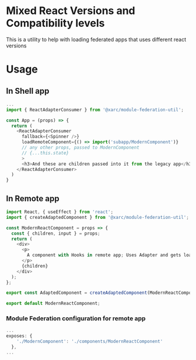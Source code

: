 # Mixed React Versions and Compatibility levels
This is a utility to help with loading federated apps that uses different react versions

# Usage

## In Shell app
```javascript
...
import { ReactAdapterConsumer } from '@xarc/module-federation-util';

const App = (props) => {
  return (
    <ReactAdapterConsumer 
      fallback={<Spinner />}
      loadRemoteComponent={() => import('subapp/ModernComponent')}
      // any other props, passed to ModernComponent
      // {...this.state}
      >
      <h3>And these are children passed into it from the legacy app</h3>
    </ReactAdapterConsumer>
  )
}
````

## In Remote app

````javascript
import React, { useEffect } from 'react';
import { createAdaptedComponent } from '@xarc/module-federation-util';

const ModernReactComponent = props => {
  const { children, input } = props;
  return (
    <div>
      <p>
        A component with Hooks in remote app; Uses Adapter and gets loaded in shell even though host uses older react version.
      </p>
      {children}
    </div>
  );
};

export const AdaptedComponent = createAdaptedComponent(ModernReactComponent);

export default ModernReactComponent;

````

### Module Federation configuration for remote app 

````javascript
...
exposes: {
    './ModernComponent': './components/ModernReactComponent'
  },
...
````
